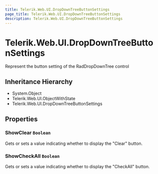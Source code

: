 ```yaml
---
title: Telerik.Web.UI.DropDownTreeButtonSettings
page_title: Telerik.Web.UI.DropDownTreeButtonSettings
description: Telerik.Web.UI.DropDownTreeButtonSettings
---
```


# Telerik.Web.UI.DropDownTreeButtonSettings

Represent the button setting of the RadDropDownTree control

## Inheritance Hierarchy

* System.Object
* Telerik.Web.UI.ObjectWithState
* Telerik.Web.UI.DropDownTreeButtonSettings

## Properties

###  ShowClear `Boolean`

Gets or sets a value indicating whether to display the "Clear" button.

###  ShowCheckAll `Boolean`

Gets or sets a value indicating whether to display the "CheckAll" button.

